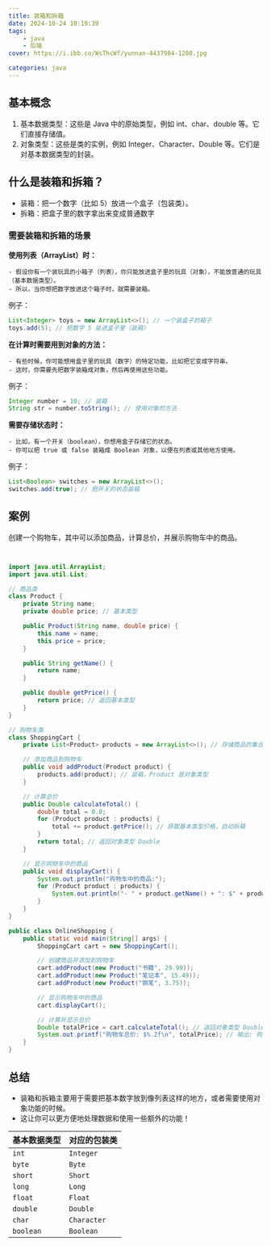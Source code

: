 ```yaml
---
title: 装箱和拆箱
date: 2024-10-24 10:19:39
tags: 
    - java
    - 后端
cover: https://i.ibb.co/WsThcWf/yunnan-4437984-1280.jpg

categories: java
---
```




## 基本概念
1. 基本数据类型：这些是 Java 中的原始类型，例如 int、char、double 等。它们直接存储值。
2. 对象类型：这些是类的实例，例如 Integer、Character、Double 等。它们是对基本数据类型的封装。


## 什么是装箱和拆箱？
- 装箱：把一个数字（比如 5）放进一个盒子（包装类）。
- 拆箱：把盒子里的数字拿出来变成普通数字


### 需要装箱和拆箱的场景
**使用列表（ArrayList）时：**

    - 假设你有一个装玩具的小箱子（列表），你只能放进盒子里的玩具（对象），不能放普通的玩具（基本数据类型）。
    - 所以，当你想把数字放进这个箱子时，就需要装箱。

例子：

```java
List<Integer> toys = new ArrayList<>(); // 一个装盒子的箱子
toys.add(5); // 把数字 5 装进盒子里（装箱）
```

**在计算时需要用到对象的方法：**

    - 有些时候，你可能想用盒子里的玩具（数字）的特定功能，比如把它变成字符串。
    - 这时，你需要先把数字装箱成对象，然后再使用这些功能。

例子：

```java
Integer number = 10; // 装箱
String str = number.toString(); // 使用对象的方法
```


**需要存储状态时：**

    - 比如，有一个开关（boolean），你想用盒子存储它的状态。
    - 你可以把 true 或 false 装箱成 Boolean 对象，以便在列表或其他地方使用。

例子：

```java
List<Boolean> switches = new ArrayList<>();
switches.add(true); // 把开关的状态装箱
```


## 案例


创建一个购物车，其中可以添加商品，计算总价，并展示购物车中的商品。


```java


import java.util.ArrayList;
import java.util.List;

// 商品类
class Product {
    private String name;
    private double price; // 基本类型

    public Product(String name, double price) {
        this.name = name;
        this.price = price;
    }

    public String getName() {
        return name;
    }

    public double getPrice() {
        return price; // 返回基本类型
    }
}

// 购物车类
class ShoppingCart {
    private List<Product> products = new ArrayList<>(); // 存储商品的集合

    // 添加商品到购物车
    public void addProduct(Product product) {
        products.add(product); // 装箱，Product 是对象类型
    }

    // 计算总价
    public Double calculateTotal() {
        double total = 0.0;
        for (Product product : products) {
            total += product.getPrice(); // 获取基本类型价格，自动拆箱
        }
        return total; // 返回对象类型 Double
    }

    // 显示购物车中的商品
    public void displayCart() {
        System.out.println("购物车中的商品:");
        for (Product product : products) {
            System.out.println("- " + product.getName() + ": $" + product.getPrice());
        }
    }
}

public class OnlineShopping {
    public static void main(String[] args) {
        ShoppingCart cart = new ShoppingCart();

        // 创建商品并添加到购物车
        cart.addProduct(new Product("书籍", 29.99));
        cart.addProduct(new Product("笔记本", 15.49));
        cart.addProduct(new Product("钢笔", 3.75));

        // 显示购物车中的商品
        cart.displayCart();

        // 计算并显示总价
        Double totalPrice = cart.calculateTotal(); // 返回对象类型 Double
        System.out.printf("购物车总价: $%.2f\n", totalPrice); // 输出: 购物车总价: $49.23
    }
}


```

## 总结
+ 装箱和拆箱主要用于需要把基本数字放到像列表这样的地方，或者需要使用对象功能的时候。
+ 这让你可以更方便地处理数据和使用一些额外的功能！

| 基本数据类型 | 对应的包装类 |
| --- | --- |
| `int` | `Integer` |
| `byte` | `Byte` |
| `short` | `Short` |
| `long` | `Long` |
| `float` | `Float` |
| `double` | `Double` |
| `char` | `Character` |
| `boolean` | `Boolean` |